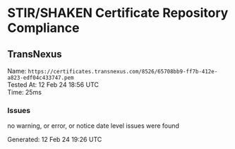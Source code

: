 # STIR/SHAKEN Certificate Repository Compliance

## TransNexus

Name: `https://certificates.transnexus.com/8526/65708bb9-ff7b-412e-a823-edf04c433747.pem`\
Tested At: 12 Feb 24 18:56 UTC\
Time: 25ms

### Issues

no warning, or error, or notice date level issues were found

Generated: 12 Feb 24 19:26 UTC